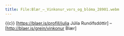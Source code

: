 ```yaml
---
title: File:Blær_–_Vinkonur_vors_og_blóma_28901.webm
---
```


{{c}} [https://blaer.is/profill/julia Júlía Runólfsdóttir] – [http://blaer.is/grein/vinkonur Blær]
